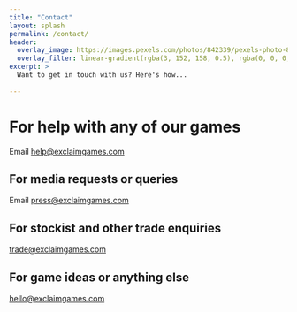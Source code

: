 ```yaml
---
title: "Contact"
layout: splash
permalink: /contact/
header:
  overlay_image: https://images.pexels.com/photos/842339/pexels-photo-842339.jpeg
  overlay_filter: linear-gradient(rgba(3, 152, 158, 0.5), rgba(0, 0, 0, 0.5))
excerpt: >
  Want to get in touch with us? Here's how...
  
---
```


# For help with any of our games
Email [help@exclaimgames.com](mailto:help@exclaimgames.com)

## For media requests or queries

Email [press@exclaimgames.com](mailto:press@exclaimgames.com)

## For stockist and other trade enquiries

[trade@exclaimgames.com](mailto:trade@exclaimgames.com)

## For game ideas or anything else

[hello@exclaimgames.com](mailto:hello@exclaimgames.com)
